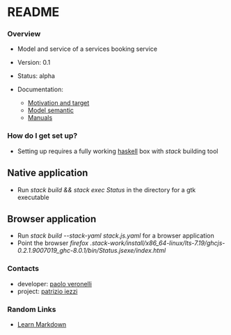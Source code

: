 # README #

### Overview ###

* Model and service of a services booking service

* Version: 0.1

* Status: alpha

* Documentation:
    * [Motivation and target](motivation.md)
    * [Model semantic](semantic.md)
    * [Manuals](manual.md)


### How do I get set up? ###

* Setting up requires a fully working [haskell](http://haskell.org) box with _stack_ building tool
## Native application
* Run *stack build && stack exec Status* in the directory for a gtk executable
## Browser application
* Run *stack build --stack-yaml stack.js.yaml* for a browser application
* Point the browser  *firefox .stack-work/install/x86_64-linux/lts-7.19/ghcjs-0.2.1.9007019_ghc-8.0.1/bin/Status.jsexe/index.html*


### Contacts ###

* developer: [paolo veronelli](mailto://paolo.veronelli@gmail.com)
* project: [patrizio iezzi](mailto://patrizioiezzi@gmail.com)


### Random Links ###

* [Learn Markdown](https://bitbucket.org/tutorials/markdowndemo)
